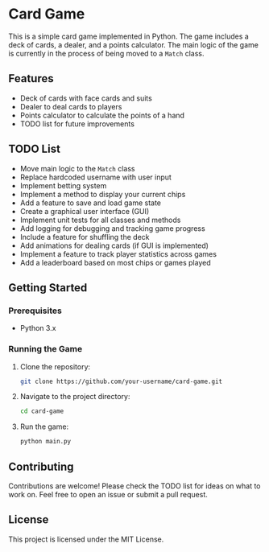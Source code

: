 # Card Game

This is a simple card game implemented in Python. The game includes a deck of cards, a dealer, and a points calculator. The main logic of the game is currently in the process of being moved to a `Match` class.

## Features

- Deck of cards with face cards and suits
- Dealer to deal cards to players
- Points calculator to calculate the points of a hand
- TODO list for future improvements

## TODO List

- Move main logic to the `Match` class
- Replace hardcoded username with user input
- Implement betting system
- Implement a method to display your current chips
- Add a feature to save and load game state
- Create a graphical user interface (GUI)
- Implement unit tests for all classes and methods
- Add logging for debugging and tracking game progress
- Include a feature for shuffling the deck
- Add animations for dealing cards (if GUI is implemented)
- Implement a feature to track player statistics across games
- Add a leaderboard based on most chips or games played

## Getting Started

### Prerequisites

- Python 3.x

### Running the Game

1. Clone the repository:

    ```sh
    git clone https://github.com/your-username/card-game.git
    ```

2. Navigate to the project directory:

    ```sh
    cd card-game
    ```

3. Run the game:

    ```sh
    python main.py
    ```

## Contributing

Contributions are welcome! Please check the TODO list for ideas on what to work on. Feel free to open an issue or submit a pull request.

## License

This project is licensed under the MIT License.
